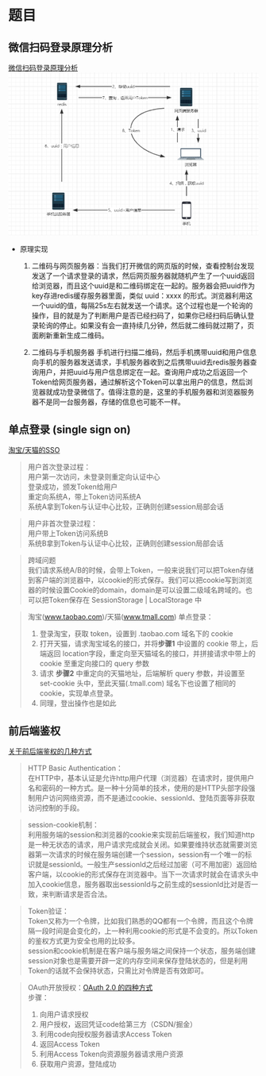 # 题目
## 微信扫码登录原理分析
  [微信扫码登录原理分析](http://blog.alanwu.website/2020/03/03/scanCodeToLogin/)
  ![二维码登录流程](./reference/qr-code-login.png)
  - 原理实现
    1. 二维码与网页服务器：当我们打开微信的网页版的时候，查看控制台发现发送了一个请求登录的请求，然后网页服务器就随机产生了一个uuid返回给浏览器，而且这个uuid是和二维码绑定在一起的。服务器会把uuid作为key存进redis缓存服务器里面，类似 uuid：xxxx 的形式。浏览器利用这一个uuid的值，每隔25s左右就发送一个请求。这个过程也是一个轮询的操作，目的就是为了判断用户是否已经扫码了，如果你已经扫码后确认登录轮询的停止。如果没有会一直持续几分钟，然后就二维码就过期了，页面刷新重新生成二维码。

    2. 二维码与手机服务器
    手机进行扫描二维码，然后手机携带uuid和用户信息向手机的服务器发送请求，手机服务器收到之后携带uuid去redis服务器查询用户，并把uuid与用户信息绑定在一起。查询用户成功之后返回一个Token给网页服务器，通过解析这个Token可以拿出用户的信息，然后浏览器就成功登录微信了。值得注意的是，这里的手机服务器和浏览器服务器不是同一台服务器，存储的信息也可能不一样。


## 单点登录 (single sign on)
  [淘宝/天猫的SSO](https://blog.csdn.net/weixin_34055910/article/details/85846159)
  > 用户首次登录过程：<br>
  用户第一次访问，未登录则重定向认证中心 <br>
  登录成功，颁发Token给用户 <br>
  重定向系统A，带上Token访问系统A <br>
  系统A拿到Token与认证中心比较，正确则创建session局部会话 <br>
  
  > 用户非首次登录过程：<br>
  用户带上Token访问系统B <br>
  系统B拿到Token与认证中心比较，正确则创建session局部会话 <br>

  > 跨域问题 <br>
  我们请求系统A/B的时候，会带上Token，一般来说我们可以把Token存储到客户端的浏览器中，以cookie的形式保存。我们可以把cookie写到浏览器的时候设置Cookie的domain，domain是可以设置二级域名跨域的。也可以把Token保存在 SessionStorage | LocalStorage 中

  > 淘宝(www.taobao.com)/天猫(www.tmall.com) 单点登录：
  > 1. 登录淘宝，获取 token，设置到 .taobao.com 域名下的 cookie
  > 1. 打开天猫，请求淘宝域名的接口，并将**步骤1** 中设置的 cookie 带上，后端返回 location字段，重定向至天猫域名的接口，并拼接请求中带上的 cookie 至重定向接口的 query 参数
  > 1. 请求 **步骤2** 中重定向的天猫地址，后端解析 query 参数，并设置至 set-cookie 头中，至此天猫(.tmall.com) 域名下也设置了相同的 cookie，实现单点登录。
  > 1. 同理，登出操作也是如此
  

## 前后端鉴权
  [关于前后端鉴权的几种方式](http://blog.alanwu.website/2020/03/04/Authorization/)
  > HTTP Basic Authentication：<br>
  在HTTP中，基本认证是允许http用户代理（浏览器）在请求时，提供用户名和密码的一种方式。是一种十分简单的技术，使用的是HTTP头部字段强制用户访问网络资源，而不是通过cookie、sessionId、登陆页面等非获取访问控制的手段。

  > session-cookie机制：<br>
  利用服务端的session和浏览器的cookie来实现前后端鉴权，我们知道http是一种无状态的请求，用户请求完成就会关闭。如果要维持状态就需要浏览器第一次请求的时候在服务端创建一个session，session有一个唯一的标识就是sessionId。一般生产sessionId之后经过加密（可不用加密）返回给客户端，以cookie的形式保存在浏览器中。当下一次请求时就会在请求头中加入cookie信息，服务器取出sessionId与之前生成的sessionId比对是否一致，来判断请求是否合法。

  > Token验证：<br>
  Token又称为一个令牌，比如我们熟悉的QQ都有一个令牌，而且这个令牌隔一段时间是会变化的，上一种利用cookie的形式是不会变的。所以Token的鉴权方式更为安全也用的比较多。<br>
  session和cookie机制是在客户端与服务端之间保持一个状态，服务端创建session对象也是需要开辟一定的内存空间来保存登陆状态的，但是利用Token的话就不会保持状态，只需比对令牌是否有效即可。

  > OAuth开放授权：[OAuth 2.0 的四种方式](http://www.ruanyifeng.com/blog/2019/04/oauth-grant-types.html)<br>
  > 步骤：<br>
  > 1. 向用户请求授权
  > 1. 用户授权，返回凭证code给第三方（CSDN/掘金）
  > 1. 利用code向授权服务器请求Access Token
  > 1. 返回Access Token
  > 1. 利用Access Token向资源服务器请求用户资源
  > 1. 获取用户资源，登陆成功



